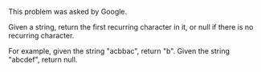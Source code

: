 This problem was asked by Google.

Given a string, return the first recurring character in it, or null if there is no recurring
character.

For example, given the string "acbbac", return "b". Given the string "abcdef", return null.